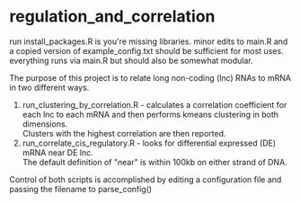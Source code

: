 # regulation_and_correlation
run install_packages.R is you're missing libraries.
minor edits to main.R and a copied version of example_config.txt should be sufficient for most uses.
everything runs via main.R but should also be somewhat modular.

The purpose of this project is to relate long non-coding (lnc) RNAs to mRNA in two different ways.
1) run_clustering_by_correlation.R - calculates a correlation coefficient for each lnc to each mRNA and then performs kmeans clustering in both dimensions.  
    Clusters with the highest correlation are then reported.
2) run_correlate_cis_regulatory.R - looks for differential expressed (DE) mRNA near DE lnc.  
    The default definition of "near" is within 100kb on either strand of DNA.  

Control of both scripts is accomplished by editing a configuration file and passing the filename to parse_config()
